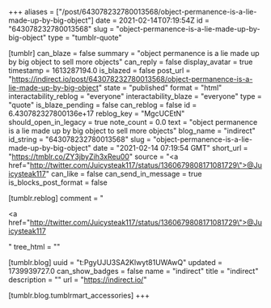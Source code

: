 +++
aliases = ["/post/643078232780013568/object-permanence-is-a-lie-made-up-by-big-object"]
date = 2021-02-14T07:19:54Z
id = "643078232780013568"
slug = "object-permanence-is-a-lie-made-up-by-big-object"
type = "tumblr-quote"

[tumblr]
can_blaze = false
summary = "object permanence is a lie made up by big object to sell more objects"
can_reply = false
display_avatar = true
timestamp = 1613287194.0
is_blazed = false
post_url = "https://indirect.io/post/643078232780013568/object-permanence-is-a-lie-made-up-by-big-object"
state = "published"
format = "html"
interactability_reblog = "everyone"
interactability_blaze = "everyone"
type = "quote"
is_blaze_pending = false
can_reblog = false
id = 6.430782327800136e+17
reblog_key = "MgcUCEtN"
should_open_in_legacy = true
note_count = 0.0
text = "object permanence is a lie made up by big object to sell more objects"
blog_name = "indirect"
id_string = "643078232780013568"
slug = "object-permanence-is-a-lie-made-up-by-big-object"
date = "2021-02-14 07:19:54 GMT"
short_url = "https://tmblr.co/ZY3jbyZih3xReu00"
source = "<a href=\"http://twitter.com/Juicysteak117/status/1360679808171081729\">@Juicysteak117</a>"
can_like = false
can_send_in_message = true
is_blocks_post_format = false

[tumblr.reblog]
comment = "<p><a href=\"http://twitter.com/Juicysteak117/status/1360679808171081729\">@Juicysteak117</a></p>"
tree_html = ""

[tumblr.blog]
uuid = "t:PgyUJU3SA2Klwyt81UWAwQ"
updated = 1739939727.0
can_show_badges = false
name = "indirect"
title = "indirect"
description = ""
url = "https://indirect.io/"

[tumblr.blog.tumblrmart_accessories]
+++
